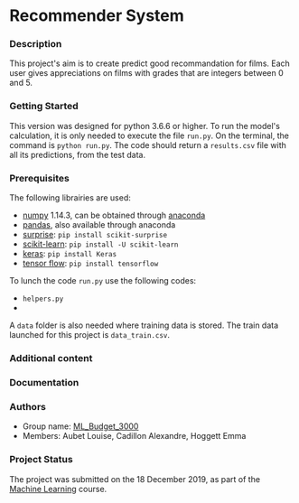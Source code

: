 # Recommender System

### Description
This project's aim is to create predict good recommandation for films. Each user gives appreciations on films with grades that are integers between 0 and 5.

### Getting Started
This version was designed for python 3.6.6 or higher. To run the model's calculation, it is only needed to execute the file `run.py`. On the terminal, the command is `python run.py`. The code should return a `results.csv` file with all its predictions, from the test data.

### Prerequisites
The following librairies are used:
* [numpy](http://www.numpy.org/) 1.14.3, can be obtained through [anaconda](https://www.anaconda.com/download/)
* [pandas](https://pandas.pydata.org/), also available through anaconda
* [surprise](https://surprise.readthedocs.io/en/stable/index.html): `pip install scikit-surprise`
* [scikit-learn](https://scikit-learn.org/stable/): `pip install -U scikit-learn`
* [keras](https://keras.io/): `pip install Keras`
* [tensor flow](https://www.tensorflow.org/install/): `pip install tensorflow`


To lunch the code `run.py` use the following codes:
* `helpers.py`
*

A `data` folder is also needed where training data is stored. The train data launched for this project is `data_train.csv`.

### Additional content

### Documentation

### Authors
* Group name: [ML_Budget_3000](https://www.aicrowd.com/challenges/epfl-ml-recommender-system-2019/teams/ML_Budget_3000)
* Members: Aubet Louise, Cadillon Alexandre, Hoggett Emma

### Project Status
The project was submitted on the 18 December 2019, as part of the [Machine Learning](https://www.epfl.ch/labs/mlo/machine-learning-cs-433/) course.
